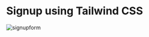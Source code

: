 # Signup using Tailwind CSS

![signupform](https://user-images.githubusercontent.com/55166840/120911615-5f16a380-c64e-11eb-98d5-bb467b718b39.gif)
